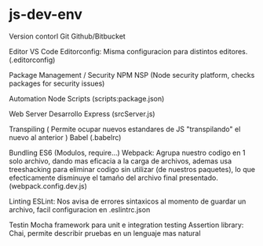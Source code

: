 # js-dev-env

Version contorl
    Git
    Github/Bitbucket

Editor
    VS Code
    Editorconfig: Misma configuracion para distintos editores. (.editorconfig)

Package Management / Security
    NPM
    NSP (Node security platform, checks packages for security issues)

Automation
    Node Scripts (scripts:package.json)

Web Server Desarrollo
    Express (srcServer.js)

Transpiling ( Permite ocupar nuevos estandares de JS "transpilando" el nuevo al anterior )
    Babel (.babelrc)

Bundling
    ES6 (Modulos, require...)
    Webpack:
        Agrupa nuestro codigo en 1 solo archivo, dando mas eficacia a la carga de archivos, ademas
        usa treeshacking para eliminar codigo sin utilizar (de nuestros paquetes), lo que efecticamente
        disminuye el tamaño del archivo final presentado. (webpack.config.dev.js)

Linting
    ESLint: Nos avisa de errores sintaxicos al momento de guardar un archivo, facil configuracion en .eslintrc.json

Testin
    Mocha framework para unit e integration testing
    Assertion library:
        Chai, permite describir pruebas en un lenguaje mas natural